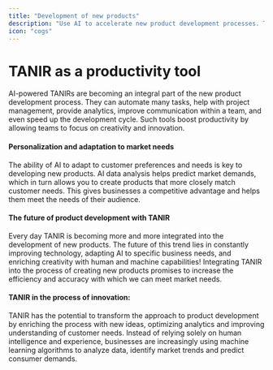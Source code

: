 ```yaml
---
title: "Development of new products"
description: "Use AI to accelerate new product development processes. The innovation you expect!"
icon: "cogs"
---
```


# TANIR as a productivity tool

AI-powered TANIRs are becoming an integral part of the new product development process. They can automate many tasks, help with project management, provide analytics, improve communication within a team, and even speed up the development cycle. Such tools boost productivity by allowing teams to focus on creativity and innovation.

#### Personalization and adaptation to market needs

The ability of AI to adapt to customer preferences and needs is key to developing new products. AI data analysis helps predict market demands, which in turn allows you to create products that more closely match customer needs. This gives businesses a competitive advantage and helps them meet the needs of their audience.

#### The future of product development with TANIR

Every day TANIR is becoming more and more integrated into the development of new products. The future of this trend lies in constantly improving technology, adapting AI to specific business needs, and enriching creativity with human and machine capabilities! Integrating TANIR into the process of creating new products promises to increase the efficiency and accuracy with which we can meet market needs.

#### TANIR in the process of innovation:

TANIR has the potential to transform the approach to product development by enriching the process with new ideas, optimizing analytics and improving understanding of customer needs. Instead of relying solely on human intelligence and experience, businesses are increasingly using machine learning algorithms to analyze data, identify market trends and predict consumer demands.
